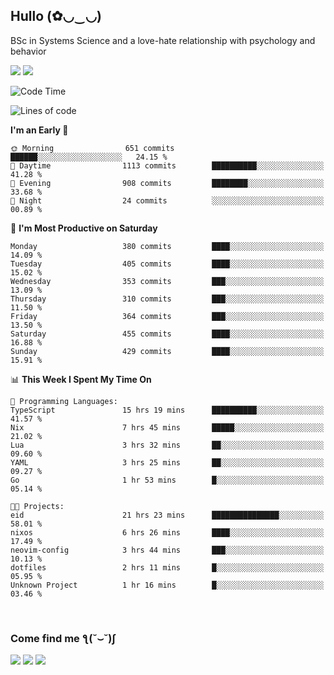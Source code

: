 <h2>Hullo (✿◡‿◡)</h2>

BSc in Systems Science and a love-hate relationship with psychology and behavior

<img src="https://github-readme-activity-graph.vercel.app/graph?username=hedonicadapter&theme=high-contrast"/>
<img src="https://github-readme-stats-git-masterrstaa-rickstaa.vercel.app/api?username=hedonicadapter&theme=highcontrast"/>

<!--START_SECTION:waka-->
![Code Time](http://img.shields.io/badge/Code%20Time-1%2C803%20hrs%2054%20mins-blue)

![Lines of code](https://img.shields.io/badge/From%20Hello%20World%20I%27ve%20Written-6.5%20million%20lines%20of%20code-blue)

**I'm an Early 🐤** 

```text
🌞 Morning                651 commits         ██████░░░░░░░░░░░░░░░░░░░   24.15 % 
🌆 Daytime                1113 commits        ██████████░░░░░░░░░░░░░░░   41.28 % 
🌃 Evening                908 commits         ████████░░░░░░░░░░░░░░░░░   33.68 % 
🌙 Night                  24 commits          ░░░░░░░░░░░░░░░░░░░░░░░░░   00.89 % 
```
📅 **I'm Most Productive on Saturday** 

```text
Monday                   380 commits         ████░░░░░░░░░░░░░░░░░░░░░   14.09 % 
Tuesday                  405 commits         ████░░░░░░░░░░░░░░░░░░░░░   15.02 % 
Wednesday                353 commits         ███░░░░░░░░░░░░░░░░░░░░░░   13.09 % 
Thursday                 310 commits         ███░░░░░░░░░░░░░░░░░░░░░░   11.50 % 
Friday                   364 commits         ███░░░░░░░░░░░░░░░░░░░░░░   13.50 % 
Saturday                 455 commits         ████░░░░░░░░░░░░░░░░░░░░░   16.88 % 
Sunday                   429 commits         ████░░░░░░░░░░░░░░░░░░░░░   15.91 % 
```


📊 **This Week I Spent My Time On** 

```text
💬 Programming Languages: 
TypeScript               15 hrs 19 mins      ██████████░░░░░░░░░░░░░░░   41.57 % 
Nix                      7 hrs 45 mins       █████░░░░░░░░░░░░░░░░░░░░   21.02 % 
Lua                      3 hrs 32 mins       ██░░░░░░░░░░░░░░░░░░░░░░░   09.60 % 
YAML                     3 hrs 25 mins       ██░░░░░░░░░░░░░░░░░░░░░░░   09.27 % 
Go                       1 hr 53 mins        █░░░░░░░░░░░░░░░░░░░░░░░░   05.14 % 

🐱‍💻 Projects: 
eid                      21 hrs 23 mins      ███████████████░░░░░░░░░░   58.01 % 
nixos                    6 hrs 26 mins       ████░░░░░░░░░░░░░░░░░░░░░   17.49 % 
neovim-config            3 hrs 44 mins       ███░░░░░░░░░░░░░░░░░░░░░░   10.13 % 
dotfiles                 2 hrs 11 mins       █░░░░░░░░░░░░░░░░░░░░░░░░   05.95 % 
Unknown Project          1 hr 16 mins        █░░░░░░░░░░░░░░░░░░░░░░░░   03.46 % 
```


<!--END_SECTION:waka-->

<br/>
<h3>Come find me ƪ(˘⌣˘)ʃ </h3>

<a href="https://hedonicadapter.com/"><img src="https://img.shields.io/badge/-Portfolio-3423A6?style=flat-square&logo=Google-Chrome&logoColor=white"/></a>
<a href="www.linkedin.com/in/sam-herman"><img src="https://img.shields.io/badge/-Sam%20Herman-0077B5?style=flat-square&logo=Linkedin&logoColor=white"/></a>
<a href="mailto:mailservice.samherman@gmail.com"><img src="https://img.shields.io/badge/-mailservice.samherman@gmail.com-D14836?style=flat-square&logo=Gmail&logoColor=white"/></a>

<!--
**cdthomp1/cdthomp1** is a ✨ _special_ ✨ repository because its `README.md` (this file) appears on your GitHub profile.


----
Credit: [cdthomp1](https://github.com/cdthomp1)

Last Edited on: 19/11/2020
